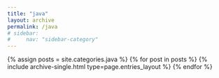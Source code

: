 ```yaml
---
title: "java"
layout: archive
permalink: /java
# sidebar:
#     nav: "sidebar-category"
---
```



{% assign posts = site.categories.java %}
{% for post in posts %} {% include archive-single.html type=page.entries_layout %} {% endfor %}